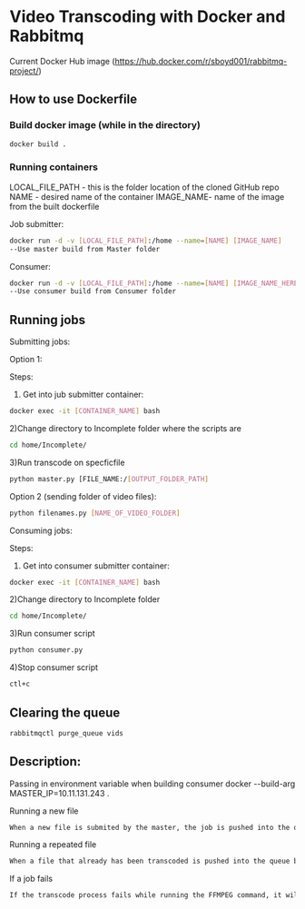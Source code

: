 Video Transcoding with Docker and Rabbitmq
=============================

Current Docker Hub image
(https://hub.docker.com/r/sboyd001/rabbitmq-project/)

How to use Dockerfile
----------------------------

### Build docker image (while in the directory)

```bash
docker build .
```

### Running containers

LOCAL_FILE_PATH - this is the folder location of the cloned GitHub repo
NAME - desired name of the container
IMAGE_NAME- name of the image from the built dockerfile

Job submitter:

```bash
docker run -d -v [LOCAL_FILE_PATH]:/home --name=[NAME] [IMAGE_NAME] 
--Use master build from Master folder
```

Consumer:

```bash
docker run -d -v [LOCAL_FILE_PATH]:/home --name=[NAME] [IMAGE_NAME_HERE] 
--Use consumer build from Consumer folder
```

Running jobs
----------------------------

Submitting jobs:

Option 1:

Steps:

1) Get into jub submitter container:

```bash
docker exec -it [CONTAINER_NAME] bash
```

2)Change directory to Incomplete folder where the scripts are
```bash
cd home/Incomplete/
```

3)Run transcode on specficfile
```bash
python master.py [FILE_NAME:/[OUTPUT_FOLDER_PATH]
```

Option 2 (sending folder of video files): 
```bash
python filenames.py [NAME_OF_VIDEO_FOLDER]
```

Consuming jobs:

Steps:

1) Get into consumer submitter container:

```bash
docker exec -it [CONTAINER_NAME] bash
```

2)Change directory to Incomplete folder
```bash
cd home/Incomplete/
```

3)Run consumer script
```bash
python consumer.py
```

4)Stop consumer script
```bash
ctl+c
```

Clearing the queue
----------------------------
```bash
rabbitmqctl purge_queue vids
```

Description:
----------------------------
Passing in environment variable when building consumer
docker --build-arg MASTER_IP=10.11.131.243 .

Running a new file
```bash
When a new file is submited by the master, the job is pushed into the queue and the consumer runs the job. The consumer will transcode the video and then move the newly formatted video into the desired output folder that was passed in by the master. The consumer will then move the original file from the video folder to a folder called "original" to ensure that the video file does not get deleted. After the cideo is transcoded, it will print a message saying that the video has been transcoded and how long the process took. 
```

Running a repeated file
```bash
When a file that already has been transcoded is pushed into the queue by the master, when picked up by the consumer the consumer script runs a check to see if a file with the same name is already in the output folder. If a file with the same name is found, it will print a message saying that the video has already been transcoded, and will not run the transcoding part of the consumer script. Doing this removes the job from the queue and also removes the video from the video folder. 
```

If a job fails
```bash
If the transcode process fails while running the FFMPEG command, it will be put back into the queue and will be picked up by another node.
```
